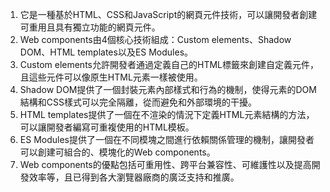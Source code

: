 

1. 它是一種基於HTML、CSS和JavaScript的網頁元件技術，可以讓開發者創建可重用且具有獨立功能的網頁元件。
2. Web components由4個核心技術組成：Custom elements、Shadow DOM、HTML templates以及ES Modules。
3. Custom elements允許開發者通過定義自己的HTML標籤來創建自定義元件，且這些元件可以像原生HTML元素一樣被使用。
4. Shadow DOM提供了一個封裝元素內部樣式和行為的機制，使得元素的DOM結構和CSS樣式可以完全隔離，從而避免和外部環境的干擾。
5. HTML templates提供了一個在不渲染的情況下定義HTML元素結構的方法，可以讓開發者編寫可重複使用的HTML模板。
6. ES Modules提供了一個在不同模塊之間進行依賴關係管理的機制，讓開發者可以創建可組合的、模塊化的Web components。
7. Web components的優點包括可重用性、跨平台兼容性、可維護性以及提高開發效率等，且已得到各大瀏覽器廠商的廣泛支持和推廣。